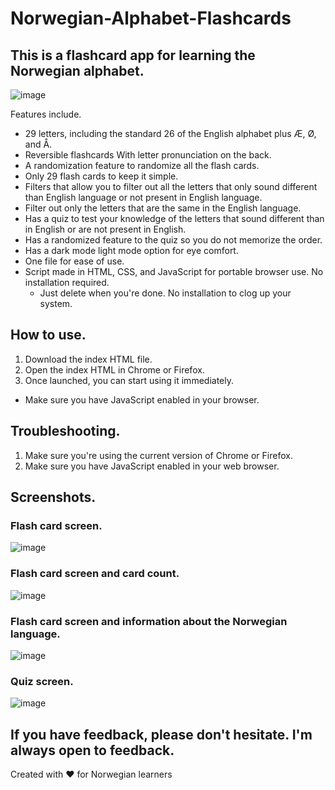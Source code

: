 # Norwegian-Alphabet-Flashcards
## This is a flashcard app for learning the Norwegian alphabet.

![image](https://github.com/user-attachments/assets/fd0c2166-bf97-449d-8113-02150ffaee83)

Features include.
- 29 letters, including the standard 26 of the English alphabet plus Æ, Ø, and Å.
- Reversible flashcards With letter pronunciation on the back.
- A randomization feature to randomize all the flash cards.
- Only 29 flash cards to keep it simple.
- Filters that allow you to filter out all the letters that only sound different than English language or not present in English language.
- Filter out only the letters that are the same in the English language.
- Has a quiz to test your knowledge of the letters that sound different than in English or are not present in English.
- Has a randomized feature to the quiz so you do not memorize the order.
- Has a dark mode light mode option for eye comfort.
- One file for ease of use.
- Script made in HTML, CSS, and JavaScript for portable browser use. No installation required.
  - Just delete when you're done. No installation to clog up your system.


## How to use.
1. Download the index HTML file.
2. Open the index HTML in Chrome or Firefox.
3. Once launched, you can start using it immediately.
  - Make sure you have JavaScript enabled in your browser.

## Troubleshooting.
1. Make sure you're using the current version of Chrome or Firefox.
2. Make sure you have JavaScript enabled in your web browser.

## Screenshots.
### Flash card screen.
![image](https://github.com/user-attachments/assets/fd0c2166-bf97-449d-8113-02150ffaee83)
### Flash card screen and card count.
![image](https://github.com/user-attachments/assets/47fbd157-0544-47ce-a545-0c63625c272a)
### Flash card screen and information about the Norwegian language.
![image](https://github.com/user-attachments/assets/f3ac24b0-0648-4cf4-ac09-cdab0faef4fa)
### Quiz screen.
![image](https://github.com/user-attachments/assets/5852c0e0-38d4-4e5e-96d0-75229020aa94)



## If you have feedback, please don't hesitate. I'm always open to feedback.
Created with ❤️ for Norwegian learners
